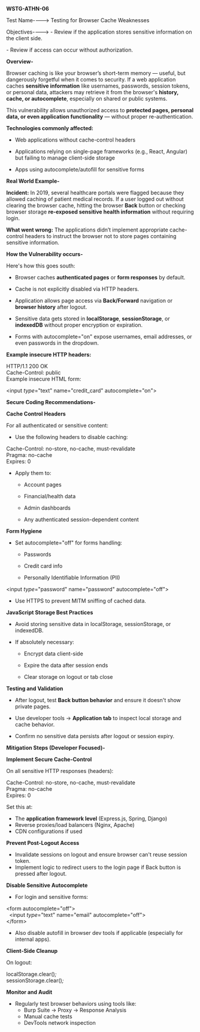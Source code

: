 **WSTG-ATHN-06**

Test Name----\> Testing for Browser Cache Weaknesses

Objectives----\> \- Review if the application stores sensitive information on the client side.

\- Review if access can occur without authorization.

**Overview-**

Browser caching is like your browser’s short-term memory — useful, but dangerously forgetful when it comes to security. If a web application caches **sensitive information** like usernames, passwords, session tokens, or personal data, attackers may retrieve it from the browser's **history, cache, or autocomplete**, especially on shared or public systems.

This vulnerability allows unauthorized access to **protected pages, personal data, or even application functionality** — without proper re-authentication.

**Technologies commonly affected:**

* Web applications without cache-control headers

* Applications relying on single-page frameworks (e.g., React, Angular) but failing to manage client-side storage

* Apps using autocomplete/autofill for sensitive forms

**Real World Example-**

**Incident:** In 2019, several healthcare portals were flagged because they allowed caching of patient medical records. If a user logged out without clearing the browser cache, hitting the browser **Back** button or checking browser storage **re-exposed sensitive health information** without requiring login.

**What went wrong:** The applications didn’t implement appropriate cache-control headers to instruct the browser not to store pages containing sensitive information.

**How the Vulnerability occurs-**

Here's how this goes south:

* Browser caches **authenticated pages** or **form responses** by default.

* Cache is not explicitly disabled via HTTP headers.

* Application allows page access via **Back/Forward** navigation or **browser history** after logout.

* Sensitive data gets stored in **localStorage**, **sessionStorage**, or **indexedDB** without proper encryption or expiration.

* Forms with autocomplete="on" expose usernames, email addresses, or even passwords in the dropdown.

**Example insecure HTTP headers:**

HTTP/1.1 200 OK  
Cache\-Control: public  
Example insecure HTML form:

\<input *type*\="text" name\="credit\_card" autocomplete\="on"\>

**Secure Coding Recommendations-**

**Cache Control Headers**

For all authenticated or sensitive content:

* Use the following headers to disable caching:

Cache\-Control: no\-store, no\-cache, must\-revalidate  
Pragma: no\-cache  
Expires: 0

* Apply them to:

  * Account pages

  * Financial/health data

  * Admin dashboards

  * Any authenticated session-dependent content

**Form Hygiene**

* Set autocomplete="off" for forms handling:

  * Passwords

  * Credit card info

  * Personally Identifiable Information (PII)

\<input *type*\="password" name\="password" autocomplete\="off"\>

* Use HTTPS to prevent MITM sniffing of cached data.

**JavaScript Storage Best Practices**

* Avoid storing sensitive data in localStorage, sessionStorage, or indexedDB.

* If absolutely necessary:

  * Encrypt data client-side

  * Expire the data after session ends

  * Clear storage on logout or tab close

**Testing and Validation**

* After logout, test **Back button behavior** and ensure it doesn't show private pages.

* Use developer tools → **Application tab** to inspect local storage and cache behavior.

* Confirm no sensitive data persists after logout or session expiry.

**Mitigation Steps (Developer Focused)-**

**Implement Secure Cache-Control**

On all sensitive HTTP responses (headers):

Cache\-Control: no\-store, no\-cache, must\-revalidate  
Pragma: no\-cache  
Expires: 0

Set this at:

* The **application framework level** (Express.js, Spring, Django)  
* Reverse proxies/load balancers (Nginx, Apache)  
* CDN configurations if used

**Prevent Post-Logout Access**

* Invalidate sessions on logout and ensure browser can't reuse session token.  
* Implement logic to redirect users to the login page if Back button is pressed after logout.

**Disable Sensitive Autocomplete**

* For login and sensitive forms:

\<form autocomplete\="off"\>  
  \<input *type*\="text" name\="email" autocomplete\="off"\>  
\</form\>

* Also disable autofill in browser dev tools if applicable (especially for internal apps).

**Client-Side Cleanup**

On logout:

localStorage.clear()*;*  
sessionStorage.clear()*;*

**Monitor and Audit**

* Regularly test browser behaviors using tools like:  
  * Burp Suite → Proxy → Response Analysis  
  * Manual cache tests  
  * DevTools network inspection

